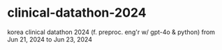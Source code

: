 # clinical-datathon-2024
korea clinical datathon 2024 (f. preproc. eng'r w/ gpt-4o & python) from Jun 21, 2024 to Jun 23, 2024
